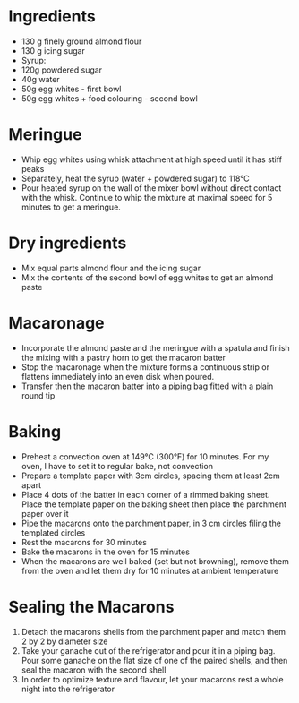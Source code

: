 # Ingredients
* 130 g finely ground almond flour
* 130 g icing sugar
* Syrup:
 * 120g powdered sugar
 * 40g water
* 50g egg whites - first bowl
* 50g egg whites + food colouring - second bowl

# Meringue
* Whip egg whites using whisk attachment at high speed until it has stiff peaks
* Separately, heat the syrup (water + powdered sugar) to 118°C
* Pour heated syrup on the wall of the mixer bowl without direct contact with the whisk. Continue to whip the mixture at maximal speed for 5 minutes to get a meringue.

# Dry ingredients
* Mix equal parts almond flour and the icing sugar
* Mix the contents of the second bowl of egg whites to get an almond paste


# Macaronage
* Incorporate the almond paste and the meringue with a spatula and finish the mixing with a
pastry horn to get the macaron batter
* Stop the macaronage when the mixture forms a continuous strip or flattens immediately into
an even disk when poured.
* Transfer then the macaron batter into a piping bag fitted with a plain
round tip

# Baking
* Preheat a convection oven at 149°C (300°F) for 10 minutes. For my oven, I have to set it to regular bake, not convection
* Prepare a template paper with 3cm circles, spacing them at least 2cm apart
* Place 4 dots of the batter in each corner of a rimmed baking sheet. Place the template paper on the baking sheet then place the parchment paper over it
* Pipe the macarons onto the parchment paper, in 3 cm circles filing the templated circles
* Rest the macarons for 30 minutes
* Bake the macarons in the oven for 15 minutes
* When the macarons are well baked (set but not browning), remove them from the oven and let them dry for 10 minutes at ambient temperature

# Sealing the Macarons
1. Detach the macarons shells from the parchment paper and match them 2 by 2 by diameter size
2. Take your ganache out of the refrigerator and pour it in a piping bag. Pour some ganache on the flat size of one of the paired shells, and then seal the macaron with the second shell
3. In order to optimize texture and flavour, let your macarons rest a whole night into the refrigerator
